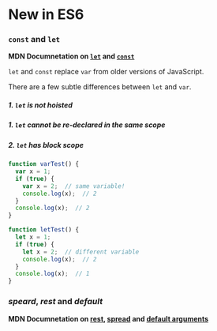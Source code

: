 # New in ES6

### `const` and `let`
**MDN Documnetation on [`let`](https://developer.mozilla.org/en/docs/Web/JavaScript/Reference/Statements/let) and [`const`](https://developer.mozilla.org/en/docs/Web/JavaScript/Reference/Statements/const)**

`let` and `const` replace `var` from older versions of JavaScript.

There are a few subtle differences between `let` and `var`.

##### 1. `let` is not hoisted

##### 1. `let` cannot be re-declared in the same scope

##### 2. `let` has block scope
```javascript
function varTest() {
  var x = 1;
  if (true) {
    var x = 2;  // same variable!
    console.log(x);  // 2
  }
  console.log(x);  // 2
}

function letTest() {
  let x = 1;
  if (true) {
    let x = 2;  // different variable
    console.log(x);  // 2
  }
  console.log(x);  // 1
}
```


### *speard*, *rest* and *default*
**MDN Documnetation on [rest](https://developer.mozilla.org/en/docs/Web/JavaScript/Reference/Functions/rest_parameters), [spread](https://developer.mozilla.org/en/docs/Web/JavaScript/Reference/Operators/Spread_operator) and [default arguments](https://developer.mozilla.org/en/docs/Web/JavaScript/Reference/Functions/Default_parameters)**
